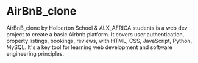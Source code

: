 # AirBnB_clone
AirBnB_clone by Holberton School &amp; ALX_AFRICA students is a web dev project to create a basic Airbnb platform. It covers user authentication, property listings, bookings, reviews, with HTML, CSS, JavaScript, Python, MySQL. It's a key tool for learning web development and software engineering principles.
